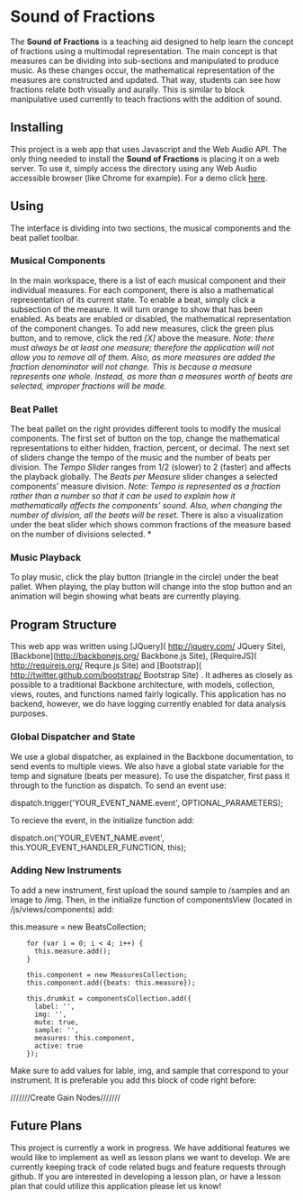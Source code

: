 # Sound of Fractions #

The **Sound of Fractions** is a teaching aid designed to help learn the concept of fractions using a multimodal representation. The main concept is that measures can be dividing into sub-sections and manipulated to produce music. As these changes occur, the mathematical representation of the measures are constructed and updated.  That way, students can see how fractions relate both visually and aurally. This is similar to block manipulative used currently to teach fractions with the addition of sound.

## Installing ##

This project is a web app that uses Javascript and the Web Audio API. The only thing needed to install the **Sound of Fractions** is placing it on a web server. To use it, simply access the directory using any Web Audio accessible browser (like Chrome for example). For a demo click [here](http://vt-chci.github.com/MusicFractions/).

## Using ##

The interface is dividing into two sections, the musical components and the beat pallet toolbar.

### Musical Components ###
In the main workspace, there is a list of each musical component and their individual measures. For each component, there is also a mathematical representation of its current state. To enable a beat, simply click a subsection of the measure. It will turn orange to show that has been enabled. As beats are enabled or disabled, the mathematical representation of the component changes. To add new measures, click the green plus button, and to remove, click the red *[X]* above the measure. *Note: there must always be at least one measure; therefore the application will not allow you to remove all of them. Also, as more measures are added the fraction denominator will not change. This is because a measure represents one whole. Instead, as more than a measures worth of beats are selected, improper fractions will be made.*

### Beat Pallet ###

The beat pallet on the right provides different tools to modify the musical components. The first set of button on the top, change the mathematical representations to either hidden, fraction, percent, or decimal. The next set of sliders change the tempo of the music and the number of beats per division. The *Tempo Slider* ranges from 1/2 (slower) to 2 (faster) and affects the playback globally. The *Beats per Measure* slider changes a selected components’ measure division. *Note: Tempo is represented as a fraction rather than a number so that it can be used to explain how it mathematically affects the components’ sound. Also, when changing the number of division, all the beats will be reset.* There is also a visualization under the beat slider which shows common fractions of the measure based on the number of divisions selected. *

### Music Playback ###

To play music, click the play button (triangle in the circle) under the beat pallet. When playing, the play button will change into the stop button and an animation will begin showing what beats are currently playing.

## Program Structure ##

This web app was written using [JQuery]( http://jquery.com/ JQuery Site), [Backbone](http://backbonejs.org/ Backbone.js Site), [RequireJS]( http://requirejs.org/ Requre.js Site) and [Bootstrap]( http://twitter.github.com/bootstrap/ Bootstrap Site) .  It adheres as closely as possible to a traditional Backbone architecture, with models, collection, views, routes, and functions named fairly logically. This application has no backend, however, we do have logging currently enabled for data analysis purposes.

### Global Dispatcher and State ###
We use a global dispatcher, as explained in the Backbone documentation, to send events to multiple views. We also have a global state variable for the temp and signature (beats per measure). To use the dispatcher, first pass it through to the function as dispatch. To send an event use:

  dispatch.trigger('YOUR_EVENT_NAME.event', OPTIONAL_PARAMETERS);

To recieve the event, in the initialize function add:

  dispatch.on('YOUR_EVENT_NAME.event', this.YOUR_EVENT_HANDLER_FUNCTION, this);

### Adding New Instruments ###
To add a new instrument, first upload the sound sample to /samples and an image to /img. Then, in the initialize function of componentsView (located in /js/views/components) add:

  this.measure = new BeatsCollection;

        for (var i = 0; i < 4; i++) {
          this.measure.add();
        }

        this.component = new MeasuresCollection;
        this.component.add({beats: this.measure});

        this.drumkit = componentsCollection.add({
          label: '',
          img: '',
          mute: true,
          sample: '',
          measures: this.component,
          active: true
        });

Make sure to add values for lable, img, and sample that correspond to your instrument. It is preferable you add this block of code right before:

  ///////Create Gain Nodes///////

## Future Plans ##

This project is currently a work in progress.  We have additional features we would like to implement as well as lesson plans we want to develop.  We are currently keeping track of code related bugs and feature requests through github.  If you are interested in developing a lesson plan, or have a lesson plan that could utilize this application please let us know!
